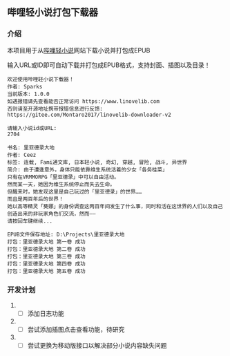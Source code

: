 ## 哔哩轻小说打包下载器

### 介绍

本项目用于从[哔哩轻小说](https://www.linovelib.com)网站下载小说并打包成EPUB

输入URL或ID即可自动下载并打包成EPUB格式，支持封面、插图以及目录！

```
欢迎使用哔哩轻小说下载器！
作者: Sparks
当前版本: 1.0.0
如遇报错请先查看能否正常访问 https://www.linovelib.com
否则请至开源地址携带报错信息进行反馈: https://gitee.com/Montaro2017/linovelib-downloader-v2

请输入小说id或URL:
2704

书名: 里亚德录大地
作者: Ceez
标签: 连载, Fami通文库, 日本轻小说, 奇幻, 穿越, 冒险, 战斗, 异世界
简介: 由于遭逢意外，身体只能依靠维生系统活着的少女「各务桂菜」
只有在VRMMORPG「里亚德录」中可以自由活动。
然而某一天，她因为维生系统停止而失去生命。
但醒来时，她发现这里是自己玩过的「里亚德录」的世界……
而且是两百年后的世界！
她以高等精灵「葵娜」的身份调查这两百年间发生了什么事，同时和活在这世界的人们以及自己创造出来的非玩家角色们交流，然而——
请按回车键继续...

EPUB文件保存地址: D:\Projects\里亚德录大地
打包：里亚德录大地 第一卷 成功
打包：里亚德录大地 第二卷 成功
打包：里亚德录大地 第三卷 成功
打包：里亚德录大地 第四卷 成功
打包：里亚德录大地 第五卷 成功
```

### 开发计划

1. - [ ] 添加日志功能

2. - [ ] 尝试添加插图点击查看功能，待研究

3. - [ ] 尝试更换为移动版接口以解决部分小说内容缺失问题